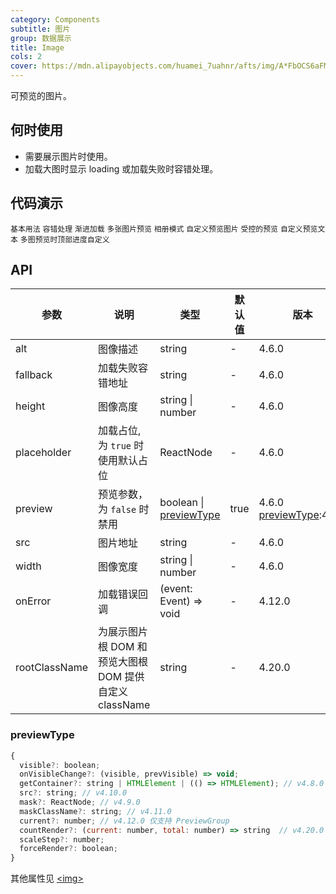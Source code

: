 ```yaml
---
category: Components
subtitle: 图片
group: 数据展示
title: Image
cols: 2
cover: https://mdn.alipayobjects.com/huamei_7uahnr/afts/img/A*FbOCS6aFMeUAAAAAAAAAAAAADrJ8AQ/original
---
```


可预览的图片。

## 何时使用

- 需要展示图片时使用。
- 加载大图时显示 loading 或加载失败时容错处理。

## 代码演示

<!-- prettier-ignore -->
<code src="./demo/basic.tsx">基本用法</code>
<code src="./demo/fallback.tsx">容错处理</code>
<code src="./demo/placeholder.tsx">渐进加载</code>
<code src="./demo/preview-group.tsx">多张图片预览</code>
<code src="./demo/preview-group-visible.tsx">相册模式</code>
<code src="./demo/previewSrc.tsx">自定义预览图片</code>
<code src="./demo/controlled-preview.tsx">受控的预览</code>
<code src="./demo/preview-mask.tsx" debug>自定义预览文本</code>
<code src="./demo/preview-group-top-progress.tsx" debug>多图预览时顶部进度自定义</code>

## API

| 参数 | 说明 | 类型 | 默认值 | 版本 |
| --- | --- | --- | --- | --- |
| alt | 图像描述 | string | - | 4.6.0 |
| fallback | 加载失败容错地址 | string | - | 4.6.0 |
| height | 图像高度 | string \| number | - | 4.6.0 |
| placeholder | 加载占位, 为 `true` 时使用默认占位 | ReactNode | - | 4.6.0 |
| preview | 预览参数，为 `false` 时禁用 | boolean \| [previewType](#previewType) | true | 4.6.0 [previewType](#previewType):4.7.0 |
| src | 图片地址 | string | - | 4.6.0 |
| width | 图像宽度 | string \| number | - | 4.6.0 |
| onError | 加载错误回调 | (event: Event) => void | - | 4.12.0 |
| rootClassName | 为展示图片根 DOM 和预览大图根 DOM 提供自定义 className | string | - | 4.20.0 |

### previewType

```js
{
  visible?: boolean;
  onVisibleChange?: (visible, prevVisible) => void;
  getContainer?: string | HTMLElement | (() => HTMLElement); // v4.8.0
  src?: string; // v4.10.0
  mask?: ReactNode; // v4.9.0
  maskClassName?: string; // v4.11.0
  current?: number; // v4.12.0 仅支持 PreviewGroup
  countRender?: (current: number, total: number) => string  // v4.20.0 仅支持 PreviewGroup
  scaleStep?: number;
  forceRender?: boolean;
}
```

其他属性见 [&lt;img>](https://developer.mozilla.org/en-US/docs/Web/HTML/Element/img#Attributes)
